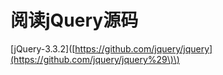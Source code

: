 # 阅读jQuery源码

\[jQuery-3.3.2\]\([https://github.com/jquery/jquery](https://github.com/jquery/jquery%29\)\)

